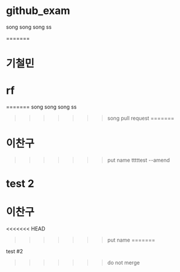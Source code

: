 # github_exam

song song song ss

=======
# 기철민
rf
=======
=======
song song song ss
>>>>>>> song pull request
=======
# 이찬구
>>>>>>> put name
tttttest
>>>>>>> --amend


test 2
=======
# 이찬구
<<<<<<< HEAD
>>>>>>> put name
=======

test #2
>>>>>>> do not merge
